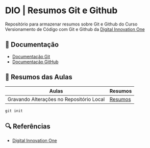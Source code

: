 
# DIO | Resumos Git e Github

Repositório para armazenar resumos sobre Git e Github do Curso Versionamento de Código com Git e Github da [Digital Innovation One](https://www.dio.me/)

## 📔 Documentação

- [Documentação Git](https://git-scm.com/docs)
- [Documentação GitHub](https://docs.github.com/pt)


## 🎈 Resumos das Aulas

| Aulas | Resumos |
|-------|---------|
| Gravando Alterações no Repositório Local | [Resumos]() |

```
git init
```

## 🔍 Referências

- [Digital Innovation One](https://www.dio.me/)
